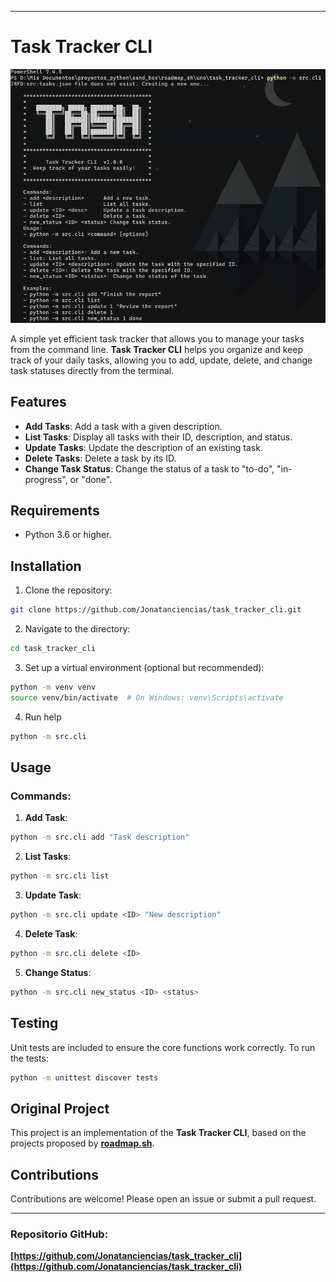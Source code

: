 
---

# Task Tracker CLI

![Help screenshoot](src/screenshot_help.png)

A simple yet efficient task tracker that allows you to manage your tasks from the command line. **Task Tracker CLI** helps you organize and keep track of your daily tasks, allowing you to add, update, delete, and change task statuses directly from the terminal.

## Features

- **Add Tasks**: Add a task with a given description.
- **List Tasks**: Display all tasks with their ID, description, and status.
- **Update Tasks**: Update the description of an existing task.
- **Delete Tasks**: Delete a task by its ID.
- **Change Task Status**: Change the status of a task to "to-do", "in-progress", or "done".

## Requirements

- Python 3.6 or higher.

## Installation

1. Clone the repository:

```bash
git clone https://github.com/Jonatanciencias/task_tracker_cli.git
```

2. Navigate to the directory:

```bash
cd task_tracker_cli
```

3. Set up a virtual environment (optional but recommended):

```bash
python -m venv venv
source venv/bin/activate  # On Windows: venv\Scripts\activate
```

4. Run help

```bash
python -m src.cli
```

## Usage

### Commands:

1. **Add Task**:

```bash
python -m src.cli add "Task description"

```

2. **List Tasks**:

```bash
python -m src.cli list

```

3. **Update Task**:

```bash
python -m src.cli update <ID> "New description"

```

4. **Delete Task**:

```bash
python -m src.cli delete <ID>
```

5. **Change Status**:

```bash
python -m src.cli new_status <ID> <status>
```

## Testing

Unit tests are included to ensure the core functions work correctly. To run the tests:

```bash
python -m unittest discover tests
```
## Original Project

This project is an implementation of the **Task Tracker CLI**, based on the projects proposed by **[roadmap.sh](https://roadmap.sh/projects/task-tracker)**.

## Contributions

Contributions are welcome! Please open an issue or submit a pull request.

---

### Repositorio GitHub:

**[https://github.com/Jonatanciencias/task_tracker_cli](https://github.com/Jonatanciencias/task_tracker_cli)**